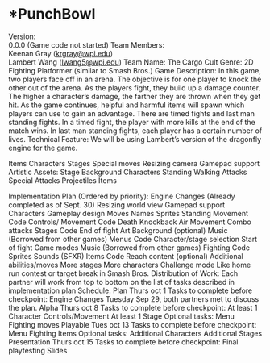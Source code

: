 
*PunchBowl
==========
Version:  
0.0.0 (Game code not started)
Team Members:  
Keenan Gray (krgray@wpi.edu)  
Lambert Wang (lwang5@wpi.edu)
Team Name: The Cargo Cult
Genre: 2D Fighting Platformer (similar to Smash Bros.)
Game Description: 
In this game, two players face off in an arena.  The objective is for one player to knock the other out of the arena.  As the players fight, they build up a damage counter.  The higher a character’s damage, the farther they are thrown when they get hit.  As the game continues, helpful and harmful items will spawn which players can use to gain an advantage.  There are timed fights and last man standing fights.  In a timed fight, the player with more kills at the end of the match wins. In last man standing fights, each player has a certain number of lives.
Technical Feature:
We will be using Lambert’s version of the dragonfly engine for the game.

Items
Characters
Stages
Special moves
Resizing camera
Gamepad support
Artistic Assets:
Stage
Background
Characters
Standing
Walking
Attacks
Special Attacks
Projectiles
Items

Implementation Plan (Ordered by priority):
Engine Changes (Already completed as of Sept. 30)
Resizing world view
Gamepad support
Characters
Gameplay design
Moves
Names
Sprites
Standing
Movement
Code
Controls/ Movement
Code
Death
Knockback
Air Movement
Combo attacks
Stages
Code
End of fight
Art
Background (optional)
Music (Borrowed from other games)
Menus
Code
Character/stage selection
Start of fight
Game modes
Music (Borrowed from other games)
Fighting
Code
Sprites
Sounds (SFXR)
Items
Code
Reach content (optional)
Additional abilities/moves
More stages
More characters
Challenge mode
Like home run contest or target break in Smash Bros.
Distribution of Work:
Each partner will work from top to bottom on the list of tasks described in implementation plan
Schedule:
Plan Thurs oct 1
Tasks to complete before checkpoint:
Engine Changes
Tuesday Sep 29, both partners met to discuss the plan.
Alpha Thurs oct 8 
Tasks to complete before checkpoint:
At least 1 Character
Controls/Movement
At least 1 Stage
Optional tasks:
Menu
Fighting moves
Playable Tues oct 13
Tasks to complete before checkpoint:
Menu
Fighting
Items
Optional tasks:
Additional Characters
Additional Stages
Presentation Thurs oct 15
Tasks to complete before checkpoint:
Final playtesting
Slides
